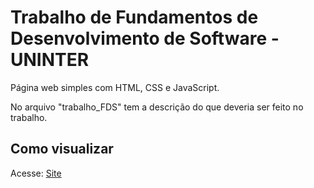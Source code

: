 # Trabalho de Fundamentos de Desenvolvimento de Software - UNINTER
Página web simples com HTML, CSS e JavaScript.

No arquivo "trabalho_FDS" tem a descrição do que deveria ser feito no trabalho.

## Como visualizar
Acesse: [Site](https://brunalipovscek.github.io/TrabalhoFDS/)

